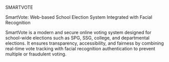 SMARTVOTE

SmartVote: Web-based School Election System Integrated with Facial Recognition

SmartVote is a modern and secure online voting system designed for school-wide elections such as SPG, SSG, college, and departmental elections. It ensures transparency, accessibility, and fairness by combining real-time vote tracking with facial recognition authentication to prevent multiple or fraudulent voting.

